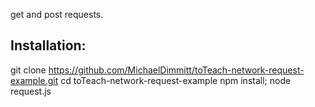 get and post requests.

## Installation:
git clone https://github.com/MichaelDimmitt/toTeach-network-request-example.git
cd toTeach-network-request-example
npm install; node request.js
